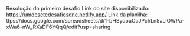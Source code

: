 Resolução do primeiro desafio
Link do site disponibilizado: https://umdesetedesafiosdnc.netlify.app/
Link da planilha: ttps://docs.google.com/spreadsheets/d/1-bHSyqouCcJPchLn5vLlOWPa-xWa6-nW_RXaDF6YQqQ/edit?usp=sharing
